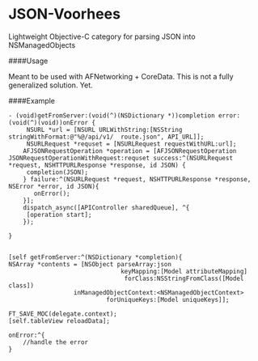 JSON-Voorhees
=============

Lightweight Objective-C category for parsing JSON into NSManagedObjects

####Usage

Meant to be used with AFNetworking + CoreData. This is not a fully generalized solution. Yet. 

####Example

	- (void)getFromServer:(void(^)(NSDictionary *))completion error:(void(^)(void))onError {
	 	 NSURL *url = [NSURL URLWithString:[NSString stringWithFormat:@"%@/api/v1/	route.json", API_URL]];
	 	 NSURLRequest *requset = [NSURLRequest requestWithURL:url];
	  	AFJSONRequestOperation *operation = [AFJSONRequestOperation JSONRequestOperationWithRequest:requset success:^(NSURLRequest *request, NSHTTPURLResponse *response, id JSON) {
	   	 completion(JSON);
	  	} failure:^(NSURLRequest *request, NSHTTPURLResponse *response, NSError *error, id JSON){
	 	   onError();
	  	}];
	  	dispatch_async([APIController sharedQueue], ^{
	   	 [operation start];
	  	});
  
	}
	
	
	[self getFromServer:^(NSDictionary *completion){
    NSArray *contents = [NSObject parseArray:json
                            	   keyMapping:[Model attributeMapping]
                                    forClass:NSStringFromClass([Model class])
                      inManagedObjectContext:<NSManagedObjectContext>
                               forUniqueKeys:[Model uniqueKeys]];

	FT_SAVE_MOC(delegate.context);
    [self.tableView reloadData];
    
    onError:^{
	    //handle the error
    }
  		
  	
